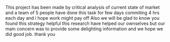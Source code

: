 This project has been made by critical analysis of current state of market and a team of 5 people have done this task for few days commiting 4 hrs each day and i hope work might pay off
Also we will be glad to know you found this strategy helpful 
this research have helped our ownselves but our main concern was to provide some delighting information and we hope we did good job. 
thank you 
